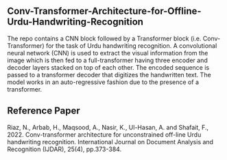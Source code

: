 ## Conv-Transformer-Architecture-for-Offline-Urdu-Handwriting-Recognition

The repo contains a CNN block followed by a Transformer block (i.e. Conv-Transformer) for the task of Urdu handwriting recognition. A convolutional neural network (CNN) is used to extract the visual information from the image which is then fed to a full-transformer having three encoder and decoder layers stacked on top of each other. The encoded sequence is passed to a transformer decoder that digitizes the handwritten text. The model works in an auto-regressive fashion due to the presence of a transformer. 

## Reference Paper
Riaz, N., Arbab, H., Maqsood, A., Nasir, K., Ul-Hasan, A. and Shafait, F., 2022. Conv-transformer architecture for unconstrained off-line Urdu handwriting recognition. International Journal on Document Analysis and Recognition (IJDAR), 25(4), pp.373-384.
